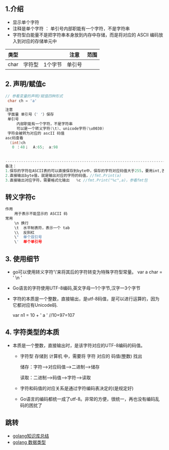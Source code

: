 ## 1.介绍

* 显示单个字符
* 注释是单个字符 ： 单引号内部职能有一个字符，不是字符串
* 字符型白能量不是把字符串本身放到内存中存储，而是将对应的 ASCII 编码放入到对应的存储单元中

| 类型 |        |         | 注意   | 范围 |
| ---- | ------ | ------- | ------ | ---- |
| char | 字符型 | 1个字节 | 单引号 |      |



 ## 2. 声明/赋值c

   ```c++
// 参看变量的声明/赋值四种形式
	char ch = 'a'

注意
	字面量 单引号（' '）保存
    单引号
        内部职能有一个字符，不是字符串
        可以是一个转义字符(\t)、unicode字符(\u0030)
    字符会被转为对应的 ascII 码值
 asc码查看
     (int)ch
      0 ：48；  A:65;  a:98
          
          
--------------------------------------------------------------------------------------
备注：
1.保存的字符在ASCII表的可以直接保存到byte中，保存的字符对应码值大于255，要用int,否则会溢出
2.直接输出byte值，就是输出对应的字符的码值，//fmt.Print(a)
3.直接输出对应字符，需要格式化输出   %c //fmt.Print("%c",a)，参看fmt包
   ```

## 转义字符c

```c++
作用
    用于表示不能显示的 ASCII 码
常用
    \n 换行
    \t	水平制表符，表示一个 tab
    \\	反斜杠 
    \"  单个双引号
    \'	单个单引号
```





## 3. 使用细节

   * go可以使用转义字符’\’来将其后的字符转变为特殊字符型常量。 var a char = ' \n '

   * Go语言的字符使用UTF-8编码,英文字母一1个字节,汉字一3个字节

   * 字符的本质是一个整数，直接输出，是utf-8码值，是可以进行运算的，因为它都对应有Unicode码.

     var n1 = 10 + ' a '    //10+97=107

## 4. 字符类型的本质

* 本质是一个整数，直接输出时，是该字符对应的UTF-8编码的码值。

    * 字符型   存储到   计算机  中，需要将   字符   对应的   码值(整数)   找出

        储存：字符——>对应码值——>二进制——>储存

        读取：二进制——>码值——>字符——>读取

    * 字符和码值的对应关系是通过字符编码表决定的(是规定好)

    * Go语言的编码都统一成了utf-8。非常的方便，很统一，再也没有编码乱码的困扰了

## 跳转

*   [golang知识库总结](https://www.cnblogs.com/shulei/p/13426361.html)
*   [golang 数据类型](https://www.cnblogs.com/shulei/p/13425813.html)